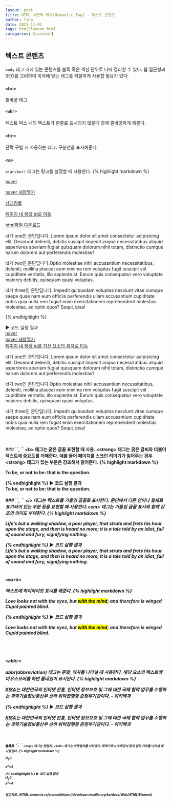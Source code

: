 ```yaml
---
layout: post
title: HTML 시맨틱 태그(Semantic Tag) - 텍스트 콘텐츠
author: Tina
date: 2021-11-01
tags: htmlElement html
categories: [content]
--- 
```


## 텍스트 콘텐츠
`body` 태그 내에 있는 콘텐츠를 블록 혹은 섹션 단위로 나눠 정리할 수 있다. 웹 접근성과 SEO를 고려하여 목적에 맞는 태그를 적절하게 사용할 필요가 있다.<br>

### `<br>`
줄바꿈 태그.
#### `<wbr>`
텍스트 박스 내의 텍스트가 한줄로 표시되지 않을때 강제 줄바꿈하게 해준다.

### `<hr>`
단락 구별 시 사용하는 태그. 구분선을 표시해준다

### `<a>`
`a(anchor)` 태그는 링크를 설정할 때 사용한다.
{% highlight markdown %}
<!-- 절대경로 -->
<a href="https://www.naver.com">naver</a>

<!-- 새창 띄워서 링크 이동 -->
<a href="https://www.naver.com" target="_blank">naver 새창열기</a>

<!-- 상대경로-->
<a href="./index.html">상대경로</a>  <!-- ./ 는 현재경로이고 ../ 는 상위폴더-->

<!-- 페이지 내 해당 id를 갖고 있는 요소 부분으로 스크롤 이동-->
<a href="#three">페이지 내 해당 id로 이동</a>

<!-- href 경로에 적혀있는 html 파일 다운로드 -->
<a href="./index.html" download>html파일 다운로드</a>

<p id="one">id가 one인 문단입니다. Lorem ipsum dolor sit amet consectetur adipisicing elit. Deserunt deleniti, debitis suscipit impedit <em>eaque</em> necessitatibus aliquid asperiores aperiam fugiat quisquam dolorum nihil totam, distinctio cumque harum dolorem aut perferendis molestias?</p>
<p id="two">id가 two인 문단입니다.Optio molestiae nihil accusantium necessitatibus, deleniti, mollitia placeat eum minima rem voluptas fugit suscipit vel cupiditate veritatis, illo sapiente at. Earum quis consequatur vero voluptate maiores debitis, quisquam quasi voluptas.</p>
<p id="three">id가 three인 문단입니다. Impedit quibusdam voluptas nesciunt vitae cumque saepe quae nam eum officiis perferendis ullam accusantium cupiditate nobis quia nulla rem fugiat enim exercitationem reprehenderit molestias molestiae, ad optio quos? Sequi, ipsa!</p>
{% endhighlight %}

▶️ 코드 실행 결과<br>
<a href="https://www.naver.com">naver</a><br>
<a href="https://www.naver.com" target="_blank">naver 새창열기</a><br>
<a href="#three">페이지 내 해당 id를 가진 요소의 위치로 이동</a><br>

<p id="one">id가 one인 문단입니다. Lorem ipsum dolor sit amet consectetur adipisicing elit. Deserunt deleniti, debitis suscipit impedit <em>eaque</em> necessitatibus aliquid asperiores aperiam fugiat quisquam dolorum nihil totam, distinctio cumque harum dolorem aut perferendis molestias?</p>
<p id="two">id가 two인 문단입니다.Optio molestiae nihil accusantium necessitatibus, deleniti, mollitia placeat eum minima rem voluptas fugit suscipit vel cupiditate veritatis, illo sapiente at. Earum quis consequatur vero voluptate maiores debitis, quisquam quasi voluptas.</p>
<p id="three">id가 three인 문단입니다. Impedit quibusdam voluptas nesciunt vitae cumque saepe quae nam eum officiis perferendis ullam accusantium cupiditate nobis quia nulla rem fugiat enim exercitationem reprehenderit molestias molestiae, ad optio quos? Sequi, ipsa!</p>
<br><br>
### `<b>`, `<strong>`
&lt;b&gt; 태그는 굵은 글꼴 표현할 때 사용. &lt;strong&gt; 태그는 굵은 글씨와 더불어 텍스트에 중요도를 더해준다.
예를 들어 페이지를 스크린 리더기가 읽어주는 경우 &lt;strong&gt; 태그가 있는 부분은 강조해서 읽어준다.
{% highlight markdown %}
<p> <b>To be</b>, or <b>not to be</b>: <strong>that</strong> is the question.</p>
{% endhighlight %}
▶️ 코드 실행 결과<br>
<b>To be</b>, or <b>not to be</b>: <strong>that</strong> is the question.
<br><br>
### `<i>`, `<em>`
&lt;i&gt; 태그는 텍스트를 기울임 글꼴로 표시한다. 문단에서 다른 언어나 필체로 표기되어 있는 부분 등을 표현할 때 사용한다.&lt;em&gt; 태그는 기울임 글꼴 표시와 함께 강조의 의미도 부여한다.
{% highlight markdown %}
<p>
  <i>Life</i>’s but a walking shadow, a poor player, that struts and frets his hour upon the stage, and then is heard no more; it is a tale told by an idiot, full of sound and fury, signifying <em>nothing</em>.
</p>
{% endhighlight %}
▶️ 코드 실행 결과<br>
<i>Life</i>’s but a walking shadow, a poor player, that struts and frets his hour upon the stage, and then is heard no more; it is a tale told by an idiot, full of sound and fury, signifying <em>nothing</em>.
<br><br>

### `<mark>`
텍스트에 하이라이트 표시를 해준다.
{% highlight markdown %}
<p>Love looks not with the eyes, but <mark>with the mind</mark>; and therefore is winged Cupid painted blind.</p>
{% endhighlight %}
▶️ 코드 실행 결과<br>
<p>Love looks not with the eyes, but <mark>with the mind</mark>; and therefore is winged Cupid painted blind.</p>
<br><br>

### `<abbr>`
abbr(abbreviation) 태그는 준말, 약자를 나타낼 때 사용한다. 해당 요소의 텍스트에 마우스오버를 하면 풀네임이 표시된다.
{% highlight markdown %}
<p>
  <abbr title="Korea Internet & Security Agency">KISA</abbr>는 대한민국의 인터넷 진흥, 인터넷 정보보호 및 그에 대한 국제 협력 업무를 수행하는 과학기술정보통신부 산하 위탁집행형 준정부기관이다.
  - 위키백과
</p>
{% endhighlight %}
▶️ 코드 실행 결과<br>
<p>
  <abbr title="Korea Internet & Security Agency">KISA</abbr>는 대한민국의 인터넷 진흥, 인터넷 정보보호 및 그에 대한 국제 협력 업무를 수행하는 과학기술정보통신부 산하 위탁집행형 준정부기관이다.
  - 위키백과
</p>
<br><br>
### `<sup>`, `<sub>`
&lt;sup&gt; 태그는 윗첨자, &lt;sub&gt; 태그는 아랫첨자를 나타낸다. 화학기호나 수학공식 등의 첨자 기호를 나타낼 때 사용한다.
{% highlight markdown %}
<p>H<sub>2</sub>0</p>
<p>x<sup>2</sup>=4</p>
{% endhighlight %}
▶️ 코드 실행 결과<br>
<span>H<sub>2</sub>0</span><br>
<span>x<sup>2</sup>=4</span>
<br><br><br>
참고자료: [HTML elements reference](https://developer.mozilla.org/ko/docs/Web/HTML/Element)
